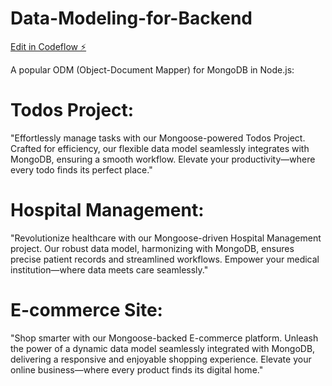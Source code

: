 # Data-Modeling-for-Backend

[Edit in Codeflow ⚡️](https://stackblitz.com/~/github.com/uzair-ahmed-01/Data-Modeling-for-Backend)

A popular ODM (Object-Document Mapper) for MongoDB in Node.js:

# Todos Project:
"Effortlessly manage tasks with our Mongoose-powered Todos Project. Crafted for efficiency, our flexible data model seamlessly integrates with MongoDB, ensuring a smooth workflow. Elevate your productivity—where every todo finds its perfect place."

# Hospital Management:
"Revolutionize healthcare with our Mongoose-driven Hospital Management project. Our robust data model, harmonizing with MongoDB, ensures precise patient records and streamlined workflows. Empower your medical institution—where data meets care seamlessly."

# E-commerce Site:
"Shop smarter with our Mongoose-backed E-commerce platform. Unleash the power of a dynamic data model seamlessly integrated with MongoDB, delivering a responsive and enjoyable shopping experience. Elevate your online business—where every product finds its digital home."
